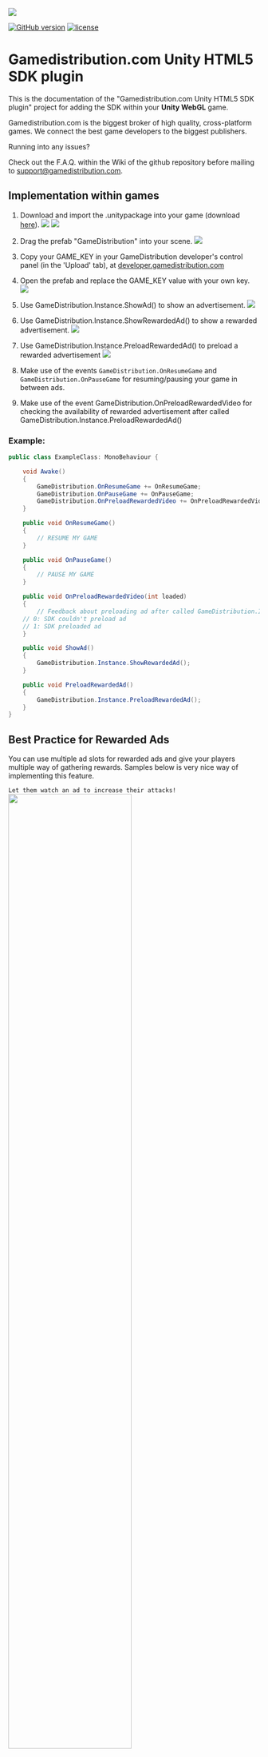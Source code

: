 ![](https://static.gamedistribution.com/wiki/TiysCcT.png)

[![GitHub version](https://img.shields.io/badge/version-1.0.0-green.svg)](https://github.com/GameDistribution/gd-sdk-unity/)
[![license](https://img.shields.io/github/license/mashape/apistatus.svg)](https://github.com/GameDistribution/gd-sdk-unity/blob/master/LICENSE)

# Gamedistribution.com Unity HTML5 SDK plugin

This is the documentation of the "Gamedistribution.com Unity HTML5 SDK plugin" project for adding the SDK within your <strong>Unity WebGL</strong> game.

Gamedistribution.com is the biggest broker of high quality, cross-platform games. We connect the best game developers to the biggest publishers.

Running into any issues?

Check out the F.A.Q. within the Wiki of the github repository before mailing to support@gamedistribution.com.

## Implementation within games

1.  Download and import the .unitypackage into your game (download [here](https://github.com/GameDistribution/gd-sdk-unity/raw/master/GameDistribution_Unity.unitypackage)).
    ![](https://static.gamedistribution.com/wiki/gd-html5-sdk-unity-plugin/1.png)
    ![](https://static.gamedistribution.com/wiki/gd-html5-sdk-unity-plugin/2.png)

1.  Drag the prefab "GameDistribution" into your scene.
    ![](https://static.gamedistribution.com/wiki/gd-html5-sdk-unity-plugin/3.png)

1.  Copy your GAME_KEY in your GameDistribution developer's control panel (in the 'Upload' tab), at <a href="https://developer.gamedistribution.com" target="_blank">developer.gamedistribution.com</a>

1.  Open the prefab and replace the GAME_KEY value with your own key.
    ![](https://static.gamedistribution.com/wiki/gd-html5-sdk-unity-plugin/4.png)

1.  Use GameDistribution.Instance.ShowAd() to show an advertisement.
    ![](https://static.gamedistribution.com/wiki/gd-html5-sdk-unity-plugin/5.png)

1.  Use GameDistribution.Instance.ShowRewardedAd() to show a rewarded advertisement.
    ![](https://static.gamedistribution.com/wiki/gd-html5-sdk-unity-plugin/6.png)

1.  Use GameDistribution.Instance.PreloadRewardedAd() to preload a rewarded advertisement
    ![](https://static.gamedistribution.com/wiki/gd-html5-sdk-unity-plugin/7.png)

1.  Make use of the events `GameDistribution.OnResumeGame` and `GameDistribution.OnPauseGame` for resuming/pausing your game in between ads.

1.  Make use of the event GameDistribution.OnPreloadRewardedVideo for checking the availability of rewarded advertisement after called GameDistribution.Instance.PreloadRewardedAd()

### Example:

```csharp
public class ExampleClass: MonoBehaviour {

    void Awake()
    {
        GameDistribution.OnResumeGame += OnResumeGame;
        GameDistribution.OnPauseGame += OnPauseGame;
        GameDistribution.OnPreloadRewardedVideo += OnPreloadRewardedVideo;
    }

    public void OnResumeGame()
    {
        // RESUME MY GAME
    }

    public void OnPauseGame()
    {
        // PAUSE MY GAME
    }

    public void OnPreloadRewardedVideo(int loaded)
    {
        // Feedback about preloading ad after called GameDistribution.Instance.PreloadAd
	// 0: SDK couldn't preload ad
	// 1: SDK preloaded ad
    }

    public void ShowAd()
    {
        GameDistribution.Instance.ShowRewardedAd();
    }

    public void PreloadRewardedAd()
    {
        GameDistribution.Instance.PreloadRewardedAd();
    }
}
```

## Best Practice for Rewarded Ads

You can use multiple ad slots for rewarded ads and give your players multiple way of gathering rewards. Samples below is very nice way of implementing this feature.

`Let them watch an ad to increase their attacks!` <br>
<img src="https://static.gamedistribution.com/wiki/rewarded-usage-1.png" width="70%">
<br>

`No coin no pain? Oh, it is not. Let them gain some free coins.` <br>
<img src="https://static.gamedistribution.com/wiki/rewarded-usage-2.png" width="70%">
<br>

`Who doesn't want a second chance?` <br>
<img src="https://static.gamedistribution.com/wiki/rewarded-usage-3.png" width="70%">
<br>

`Your players can take their chances to gain some buffs!` <br>
<img src="https://static.gamedistribution.com/wiki/rewarded-usage-4.png" width="70%">
<br>

`You can give away some daily gifts to your players.` <br>
<img src="https://static.gamedistribution.com/wiki/rewarded-usage-5.png" width="70%">
